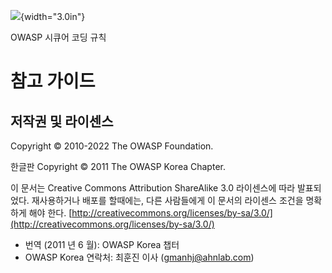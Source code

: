 ![](../../images/OWASP-logo.jpg){width="3.0in"}

OWASP 시큐어 코딩 규칙

# 참고 가이드

## 저작권 및 라이센스

Copyright © 2010-2022 The OWASP Foundation.

한글판 Copyright © 2011 The OWASP Korea Chapter.

이 문서는 Creative Commons Attribution ShareAlike 3.0 라이센스에 따라
발표되었다. 재사용하거나 배포를 할때에는, 다른 사람들에게 이 문서의
라이센스 조건을 명확하게 해야 한다.
[http://creativecommons.org/licenses/by-sa/3.0/](http://creativecommons.org/licenses/by-sa/3.0/)

-   번역 (2011 년 6 월): OWASP Korea 챕터
-   OWASP Korea 연락처: 최훈진 이사 (gmanhj@ahnlab.com)
